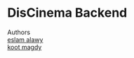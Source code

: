 # DisCinema Backend

Authors  
[eslam alawy](https://github.com/eslamalawy)   
[koot magdy](https://github.com/kootmagdy)